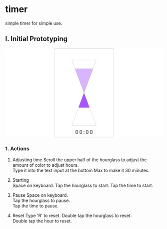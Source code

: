 # timer  
simple timer for simple use.  
## I. Initial Prototyping  
![alt text](prototype/20190217timer.png "Logo Title Text 1")  
  
### 1. Actions  
  1. Adjusting time
 	  Scroll the upper half of the hourglass to adjust the amount of color to adjust hours.  
    Type it into the text input at the bottom
    Max to make it 30 minutes.   
    
  2. Starting  
    Space on keyboard.
    Tap the hourglass to start.
    Tap the time to start.
    
  3. Pause
    Space on keyboard.  
    Tap the hourglass to pause.  
    Tap the time to pause.
    
  4. Reset
    Type 'R' to reset.
    Double tap the hourglass to reset.  
    Double tap the hour to reset.  
